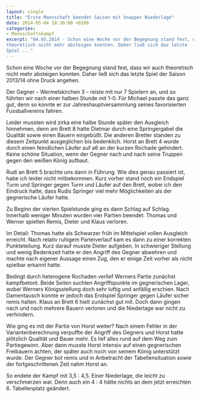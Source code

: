 ```yaml
---
layout: single
title: "Erste Mannschaft beendet Saison mit knapper Niederlage"
date: 2014-05-04 18:30:00 +0100
categories: 
- Mannschaftskampf
excerpt: "04.05.2014 - Schon eine Woche vor der Begegnung stand fest, dass wir auch
theoretisch nicht mehr absteigen konnten. Daher ließ sich das letzte
Spiel ..."
---
```


Schon eine Woche vor der Begegnung stand fest, dass wir auch
theoretisch nicht mehr absteigen konnten. Daher ließ sich das letzte
Spiel der Saison 2013/14 ohne Druck angehen.

Der Gegner – Wermelskirchen 3 – reiste mit nur 7 Spielern an, und so
führten wir nach einer halben Stunde mit 1-0. Für Michael passte das
ganz gut, denn so konnte er zur Jahreshauptversammlung seines
favorisierten Fussballvereins fahren.

Leider mussten wird zirka eine halbe Stunde später den Ausgleich
hinnehmen, denn am Brett 8 hatte Dietmar durch eine Springergabel die
Qualität sowie einen Bauern eingebüßt. Die anderen Bretter standen zu
diesem Zeitpunkt ausgeglichen bis bedenklich. Horst an Brett 4 wurde
durch einen feindlichen Läufer auf a6 an der kurzen Rochade
gehindert. Keine schöne Situation, wenn der Gegner nach und nach seine
Truppen gegen den weißen König aufbaut.

Rudi an Brett 5 brachte uns dann in Führung. Wie dies genau passiert
ist, habe ich leider nicht mitbekommen. Kurz vorher stand noch ein
Endspiel Turm und Springer gegen Turm und Läufer auf den Brett, wobei
ich den Eindruck hatte, dass Rudis Springer viel mehr Möglichkeiten
als der gegnerische Läufer hatte.

Zu Beginn der vierten Spielstunde ging es dann Schlag auf
Schlag. Innerhalb weniger Minuten wurden vier Partien beendet: Thomas
und Werner spielten Remis, Dieter und Klaus verloren.

Im Detail: Thomas hatte als Schwarzer früh im Mittelspiel vollen
Ausgleich erreicht. Nach relativ ruhigem Parteiverlauf kam es dann zu
einer korrekten Punkteteilung. Kurz darauf musste Dieter aufgeben. In
schwieriger Stellung und wenig Bedenkzeit hatte er den Angriff des
Gegner abwehren und machte nach eigener Aussage einen Zug, den er
einige Zeit vorher als nicht spielbar erkannt hatte.

Bedingt durch heterogene Rochaden verlief Werners Partie zunächst
kampfbetont. Beide Seiten suchten Angriffspunkte im gegnerischen
Lager, wobei Werners Königsstellung doch sehr luftig und anfällig
erschien. Nach Damentausch konnte er jedoch das Endspiel Springer
gegen Läufer sicher remis halten. Klaus an Brett 6 hielt zunächst gut
mit. Doch dann gingen nach und nach mehrere Bauern verloren und die
Niederlage war nicht zu verhindern.

Wie ging es mit der Partie von Horst weiter? Nach einem Fehler in der
Variantenberechnung verpuffte der Angriff des Gegners und Horst hatte
plötzlich Qualität und Bauer mehr. Es lief alles rund auf dem Weg zum
Partiegewinn. Aber dann musste Horst intensiv auf einen gegnerischen
Freibauern achten, der später auch noch von seinem König unterstützt
wurde. Der Gegner bot remis und in Anbetracht der Tabellensituation
sowie der fortgeschrittenen Zeit nahm Horst an.

So endete der Kampf mit 3,5 : 4,5. Einer Niederlage, die leicht zu
verschmerzen war. Denn auch ein 4 : 4 hätte nichts an dem jetzt
erreichten 6. Tabellenplatz geändert.
